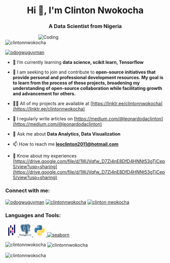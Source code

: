 <h1 align="center">Hi 👋, I'm Clinton Nwokocha</h1>
<h3 align="center">A Data Scientist from Nigeria</h3>
<img align="right" alt="Coding" width="400" src="https://capturly.com/blog/wp-content/uploads/2018/02/Data-Website-Analytics.gif")

<p align="left"> <img src="https://komarev.com/ghpvc/?username=clintonnwokocha&label=Profile%20views&color=0e75b6&style=flat" alt="clintonnwokocha" /> </p>


<p align="left"> <a href="https://twitter.com/odogwuguyman" target="blank"><img src="https://img.shields.io/twitter/follow/odogwuguyman?logo=twitter&style=for-the-badge" alt="odogwuguyman" /></a> </p>

- 🌱 I’m currently learning **data science, scikit learn, Tensorflow**

- 👯 I am seeking to join and contribute to **open-source initiatives that provide personal and professional development resources. My goal is to learn from the process of these projects, broadening my understanding of open-source collaboration while facilitating growth and advancement for others.**

- 👨‍💻 All of my projects are available at [https://linktr.ee/clintonnwokocha](https://linktr.ee/clintonnwokocha)

- 📝 I regularly write articles on [https://medium.com/@leonardodaclinton](https://medium.com/@leonardodaclinton)

- 💬 Ask me about **Data Analytics, Data Visualization**

- 📫 How to reach me **leoclinton2011@hotmail.com**

- 📄 Know about my experiences [https://drive.google.com/file/d/1WJVqfw_D7Zi4nE8DfD4HNNt53gTjCepS/view?usp=sharing](https://drive.google.com/file/d/1WJVqfw_D7Zi4nE8DfD4HNNt53gTjCepS/view?usp=sharing)

<h3 align="left">Connect with me:</h3>
<p align="left">
<a href="https://twitter.com/odogwuguyman" target="blank"><img align="center" src="https://raw.githubusercontent.com/rahuldkjain/github-profile-readme-generator/master/src/images/icons/Social/twitter.svg" alt="odogwuguyman" height="30" width="40" /></a>
<a href="https://linkedin.com/in/clintonnwokocha" target="blank"><img align="center" src="https://raw.githubusercontent.com/rahuldkjain/github-profile-readme-generator/master/src/images/icons/Social/linked-in-alt.svg" alt="clintonnwokocha" height="30" width="40" /></a>
<a href="https://kaggle.com/clinton nwokocha" target="blank"><img align="center" src="https://raw.githubusercontent.com/rahuldkjain/github-profile-readme-generator/master/src/images/icons/Social/kaggle.svg" alt="clinton nwokocha" height="30" width="40" /></a>
</p>

<h3 align="left">Languages and Tools:</h3>
<p align="left"> <a href="https://pandas.pydata.org/" target="_blank" rel="noreferrer"> <img src="https://raw.githubusercontent.com/devicons/devicon/2ae2a900d2f041da66e950e4d48052658d850630/icons/pandas/pandas-original.svg" alt="pandas" width="40" height="40"/> </a> <a href="https://www.postgresql.org" target="_blank" rel="noreferrer"> <img src="https://raw.githubusercontent.com/devicons/devicon/master/icons/postgresql/postgresql-original-wordmark.svg" alt="postgresql" width="40" height="40"/> </a> <a href="https://www.python.org" target="_blank" rel="noreferrer"> <img src="https://raw.githubusercontent.com/devicons/devicon/master/icons/python/python-original.svg" alt="python" width="40" height="40"/> </a> <a href="https://seaborn.pydata.org/" target="_blank" rel="noreferrer"> <img src="https://seaborn.pydata.org/_images/logo-mark-lightbg.svg" alt="seaborn" width="40" height="40"/> </a> </p>

<p><img align="left" src="https://github-readme-stats.vercel.app/api/top-langs?username=clintonnwokocha&show_icons=true&locale=en&layout=compact" alt="clintonnwokocha" /></p>

<p>&nbsp;<img align="center" src="https://github-readme-stats.vercel.app/api?username=clintonnwokocha&show_icons=true&locale=en" alt="clintonnwokocha" /></p>

<p><img align="center" src="https://github-readme-streak-stats.herokuapp.com/?user=clintonnwokocha&" alt="clintonnwokocha" /></p>
